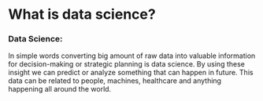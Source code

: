 # What is data science?
### Data Science:
In simple words converting big amount of raw data into valuable information for decision-making or strategic planning is data science.
By using these insight we can predict or analyze something that can happen in future.
This data can be related to people, machines, healthcare and anything happening all around the world.


